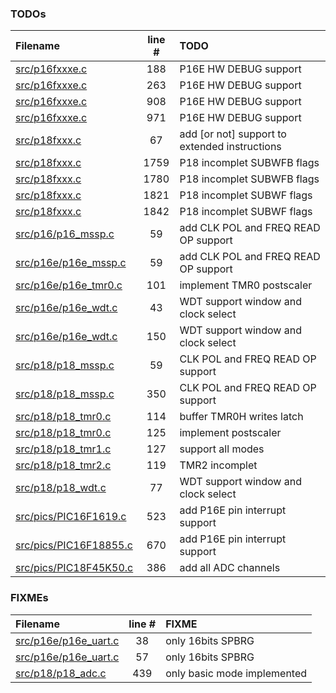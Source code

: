 ### TODOs
| Filename | line # | TODO
|:------|:------:|:------
| [src/p16fxxxe.c](src/p16fxxxe.c#L188) | 188 | P16E HW DEBUG support
| [src/p16fxxxe.c](src/p16fxxxe.c#L263) | 263 | P16E HW DEBUG support
| [src/p16fxxxe.c](src/p16fxxxe.c#L908) | 908 | P16E HW DEBUG support
| [src/p16fxxxe.c](src/p16fxxxe.c#L971) | 971 | P16E HW DEBUG support
| [src/p18fxxx.c](src/p18fxxx.c#L67) | 67 | add [or not] support to extended instructions
| [src/p18fxxx.c](src/p18fxxx.c#L1759) | 1759 | P18 incomplet SUBWFB flags
| [src/p18fxxx.c](src/p18fxxx.c#L1780) | 1780 | P18  incomplet  SUBWFB flags
| [src/p18fxxx.c](src/p18fxxx.c#L1821) | 1821 | P18  incomplet  SUBWF flags
| [src/p18fxxx.c](src/p18fxxx.c#L1842) | 1842 | P18 incomplet SUBWF flags
| [src/p16/p16_mssp.c](src/p16/p16_mssp.c#L59) | 59 | add CLK POL and FREQ READ OP support
| [src/p16e/p16e_mssp.c](src/p16e/p16e_mssp.c#L59) | 59 | add CLK POL and FREQ READ OP support
| [src/p16e/p16e_tmr0.c](src/p16e/p16e_tmr0.c#L101) | 101 | implement TMR0 postscaler
| [src/p16e/p16e_wdt.c](src/p16e/p16e_wdt.c#L43) | 43 | WDT support window and clock select
| [src/p16e/p16e_wdt.c](src/p16e/p16e_wdt.c#L150) | 150 | WDT support window and clock select
| [src/p18/p18_mssp.c](src/p18/p18_mssp.c#L59) | 59 | CLK POL and FREQ READ OP support
| [src/p18/p18_mssp.c](src/p18/p18_mssp.c#L350) | 350 | CLK POL and FREQ READ OP support
| [src/p18/p18_tmr0.c](src/p18/p18_tmr0.c#L114) | 114 | buffer TMR0H writes latch
| [src/p18/p18_tmr0.c](src/p18/p18_tmr0.c#L125) | 125 | implement postscaler
| [src/p18/p18_tmr1.c](src/p18/p18_tmr1.c#L127) | 127 | support all modes
| [src/p18/p18_tmr2.c](src/p18/p18_tmr2.c#L119) | 119 | TMR2 incomplet
| [src/p18/p18_wdt.c](src/p18/p18_wdt.c#L77) | 77 | WDT support window and clock select
| [src/pics/PIC16F1619.c](src/pics/PIC16F1619.c#L523) | 523 | add P16E pin interrupt support
| [src/pics/PIC16F18855.c](src/pics/PIC16F18855.c#L670) | 670 | add P16E pin interrupt support
| [src/pics/PIC18F45K50.c](src/pics/PIC18F45K50.c#L386) | 386 | add all ADC channels

### FIXMEs
| Filename | line # | FIXME
|:------|:------:|:------
| [src/p16e/p16e_uart.c](src/p16e/p16e_uart.c#L38) | 38 | only 16bits SPBRG
| [src/p16e/p16e_uart.c](src/p16e/p16e_uart.c#L57) | 57 | only 16bits SPBRG
| [src/p18/p18_adc.c](src/p18/p18_adc.c#L439) | 439 | only basic mode implemented

